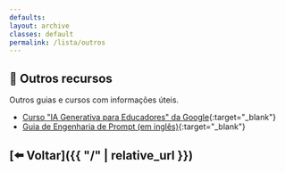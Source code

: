 ```yaml
---
defaults:
layout: archive
classes: default
permalink: /lista/outros
---
```

## 🔗 Outros recursos
Outros guias e cursos com informações úteis.
- [Curso "IA Generativa para Educadores" da Google](https://skillshop.exceedlms.com//student/path/1201144-ia-generativa-para-educadores){:target="_blank"}
- [Guia de Engenharia de Prompt (em inglês)](https://learnprompting.org/docs/introduction){:target="_blank"}

## [⬅️ Voltar]({{ "/" | relative_url }})